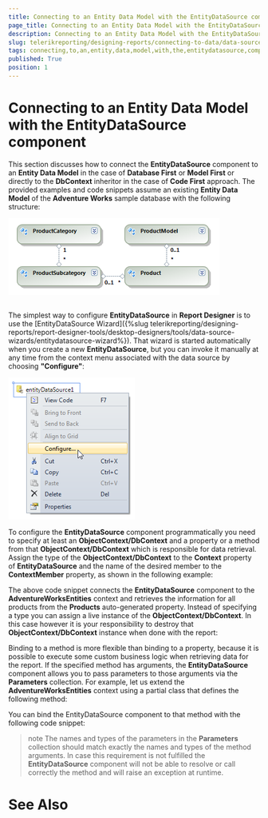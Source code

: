 ```yaml
---
title: Connecting to an Entity Data Model with the EntityDataSource component
page_title: Connecting to an Entity Data Model with the EntityDataSource component | for Telerik Reporting Documentation
description: Connecting to an Entity Data Model with the EntityDataSource component
slug: telerikreporting/designing-reports/connecting-to-data/data-source-components/entitydatasource-component/connecting-to-an-entity-data-model-with-the-entitydatasource-component
tags: connecting,to,an,entity,data,model,with,the,entitydatasource,component
published: True
position: 1
---
```


# Connecting to an Entity Data Model with the EntityDataSource component



This section discusses how to connect the __EntityDataSource__ component to an 
    	__Entity Data Model__ in the case of __Database First__ or __Model First__ 
        or directly to the __DbContext__ inheritor  in the case of __Code First__ approach. 
        The provided examples and code snippets assume an existing
        __Entity Data Model__ of the __Adventure Works__ sample database with the following structure:

  
  ![](images/DataSources/EntityDataSourceAdventureWorksEntityModel.png)

## 

The simplest way to configure __EntityDataSource__ in __Report Designer__ is to use 
      	the [EntityDataSource Wizard]({%slug telerikreporting/designing-reports/report-designer-tools/desktop-designers/tools/data-source-wizards/entitydatasource-wizard%}). That wizard is started automatically when you create a new __EntityDataSource__, but you can invoke 
      	it manually at any time from the context menu associated with the data source by choosing __"Configure"__:

  
  ![](images/DataSources/EntityDataSourceConfigure.png)

To configure the __EntityDataSource__ component programmatically you need to specify at least an __ObjectContext/DbContext__
      	and a property or a method from that __ObjectContext/DbContext__ which is responsible for data retrieval. Assign the type of 
      	the __ObjectContext/DbContext__ to the __Context__ property of __EntityDataSource__ and the name of the desired member to the 
      	__ContextMember__ property, as shown in the following example:
      	

	



	



The above code snippet connects the __EntityDataSource__ component to the __AdventureWorksEntities__ 
      	context and retrieves the information for all products from the __Products__ auto-generated property.
Instead of specifying a type you can assign a live instance of the __ObjectContext/DbContext__. In this case however it is 
      	your responsibility to destroy that __ObjectContext/DbContext__ instance when done with the report:
      	

	



	



Binding to a method is more flexible than binding to a property, because it is possible to execute some 
      	custom business logic when retrieving data for the report. If the specified method has arguments, the 
      	__EntityDataSource__ component allows you to pass parameters to those arguments via the __Parameters__ collection. 
      	For example, let us extend the __AdventureWorksEntities__ context using a partial class that defines the following
      	method:
      	

	



	



You can bind the EntityDataSource component to that method with the following code snippet:
      	

	



	



>note The names and types of the parameters in the  __Parameters__  collection should match exactly the names and 	types of the method arguments. In case this requirement is not fulfilled the  __EntityDataSource__  component will 	not be able to resolve or call correctly the method and will raise an exception at runtime.


# See Also
